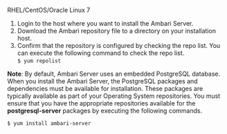 RHEL/CentOS/Oracle Linux 7

1. Login to the host where you want to install the Ambari Server.
1. Download the Ambari repository file to a directory on your installation host.
1. Confirm that the repository is configured by checking the repo list. You can execute the following command to check the repo list.\
`$ yum repolist`

**Note**: ​​By default, Ambari Server uses an embedded PostgreSQL database. When you install the Ambari Server, the PostgreSQL packages and dependencies must be available for installation. These packages are typically available as part of your Operating System repositories. You must ensure that you have the appropriate repositories available for the **postgresql-server** packages by executing the following commands. 

`$ yum install ambari-server`